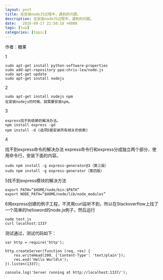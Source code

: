 ```yaml
---
layout: post
title: 在安装nodeJS过程中，遇到的问题。
description: 在安装nodeJS过程中，遇到的问题。
date:   2016-09-17 22:50:18 +0800 
tags: [lua]
categories: [topic]
---
```

作者：糖果


1

```
sudo apt-get install python-software-properties
sudo add-apt-repository ppa:chris-lea/node.js
sudo apt-get update
sudo apt-get install nodejs
```

2

```
sudo apt-get install nodejs npm
在安装nodejs的时候，就需要安装npm。
```

3

```
express找不到依赖的解决办法。
npm install express -gd
npm install -d (选项D是安装所有相关的依赖)
```


4

找不到express命令的解决办法
express命令行和express分成独立两个部分，使用命令行，安装下面的内容。
```
sudo npm install -g express-generator@3（第三版）
sudo npm install -g express-generator（第四版）
```

5找不到express模块的解决方法
```
export PATH=”$HOME/node/bin:$PATH”
export NODE_PATH=”$HOME/node/lib/node_modules”
```

6用express创建的例子工程，不灵用curl监听不到，所以在Stackoverflow上找了一个简单的helloword的node.js例子，然后运行

```
node test.js
curl localhost:1337
```

测试通过，测试代码如下：

```
var http = require('http');

http.createServer(function (req, res) {
    res.writeHead(200, {'Content-Type': 'text/plain'});
    res.end('Hello World\n');
}).listen(1337);

console.log('Server running at http://localhost:1337/');
```